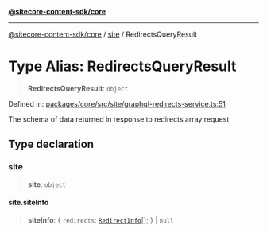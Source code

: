 [**@sitecore-content-sdk/core**](../../README.md)

***

[@sitecore-content-sdk/core](../../README.md) / [site](../README.md) / RedirectsQueryResult

# Type Alias: RedirectsQueryResult

> **RedirectsQueryResult**: `object`

Defined in: [packages/core/src/site/graphql-redirects-service.ts:51](https://github.com/Sitecore/content-sdk/blob/0368ee89b256e5717d28a2086597ae659abd51a0/packages/core/src/site/graphql-redirects-service.ts#L51)

The schema of data returned in response to redirects array request

## Type declaration

### site

> **site**: `object`

#### site.siteInfo

> **siteInfo**: \{ `redirects`: [`RedirectInfo`](RedirectInfo.md)[]; \} \| `null`
